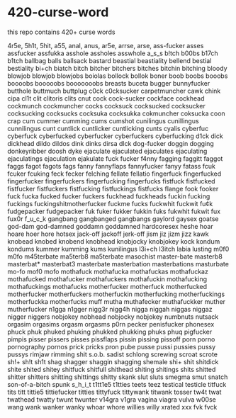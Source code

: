 # 420-curse-word
this repo contains 420+ curse words

4r5e,
5h1t,
5hit,
a55,
anal,
anus,
ar5e,
arrse,
arse,
ass-fucker
asses
assfucker
assfukka
asshole
assholes
asswhole
a_s_s
b!tch
b00bs
b17ch
b1tch
ballbag
balls
ballsack
bastard
beastial
beastiality
bellend
bestial
bestiality
bi+ch
biatch
bitch
bitcher
bitchers
bitches
bitchin
bitching
bloody
blowjob
blowjob
blowjobs
boiolas
bollock
bollok
boner
boob
boobs
booobs
boooobs
booooobs
booooooobs
breasts
buceta
bugger
bunnyfucker
butthole
buttmuch
buttplug
c0ck
c0cksucker
carpetmuncher
cawk
chink
cipa
cl1t
clit
clitoris
clits
cnut
cock
cock-sucker
cockface
cockhead
cockmunch
cockmuncher
cocks
cocksuck
cocksucked
cocksucker
cocksucking
cocksucks
cocksuka
cocksukka
cokmuncher
coksucka
coon
crap
cum
cummer
cumming
cums
cumshot
cunilingus
cunillingus
cunnilingus
cunt
cuntlick
cuntlicker
cuntlicking
cunts
cyalis
cyberfuc
cyberfuck
cyberfucked
cyberfucker
cyberfuckers
cyberfucking
d1ck
dick
dickhead
dildo
dildos
dink
dinks
dirsa
dlck
dog-fucker
doggin
dogging
donkeyribber
doosh
dyke
ejaculate
ejaculated
ejaculates
ejaculating
ejaculatings
ejaculation
ejakulate
fuck
fucker
f4nny
fagging
faggitt
faggot
faggs
fagot
fagots
fags
fanny
fannyflaps
fannyfucker
fanyy
fatass
fcuk
fcuker
fcuking
feck
fecker
felching
fellate
fellatio
fingerfuck
fingerfucked
fingerfucker
fingerfuckers
fingerfucking
fingerfucks
fistfuck
fistfucked
fistfucker
fistfuckers
fistfucking
fistfuckings
fistfucks
flange
fook
fooker
fuck
fucka
fucked
fucker
fuckers
fuckhead
fuckheads
fuckin
fucking
fuckings
fuckingshitmotherfucker
fuckme
fucks
fuckwhit
fuckwit
fu¢k
fudgepacker
fudgepacker
fuk
fuker
fukker
fukkin
fuks
fukwhit
fukwit
fux
fux0r
f_u_c_k
gangbang
gangbanged
gangbangs
gaylord
gaysex
goatse
god-dam
god-damned
goddamn
goddamned
hardcoresex
heshe
hoar
hoare
hoer
hore
hotsex
jack-off
jackoff
jerk-off
jism
jiz
jizm
jizz
kawk
knobead
knobed
knobend
knobhead
knobjocky
knobjokey
kock
kondum
kondums
kummer
kumming
kums
kunilingus
l3i+ch
l3itch
labia
lusting
m0f0
m0fo
m45terbate
ma5terb8
ma5terbate
masochist
master-bate
masterb8
masterbat*
masterbat3
masterbate
masterbation
masterbations
masturbate
mo-fo
mof0
mofo
mothafuck
mothafucka
mothafuckas
mothafuckaz
mothafucked
mothafucker
mothafuckers
mothafuckin
mothafucking
mothafuckings
mothafucks
motherfucker
motherfuck
motherfucked
motherfucker
motherfuckers
motherfuckin
motherfucking
motherfuckings
motherfuckka
motherfucks
muff
mutha
muthafecker
muthafuckker
muther
mutherfucker
n1gga
n1gger
nigg3r
nigg4h
nigga
niggah
niggas
niggaz
nigger
niggers
nobjokey
nobhead
nobjocky
nobjokey
numbnuts
nutsack
orgasim
orgasims
orgasm
orgasms
p0rn
pecker
penisfucker
phonesex
phuck
phuk
phuked
phuking
phukked
phukking
phuks
phuq
pigfucker
pimpis
pisser
pissers
pisses
pissflaps
pissin
pissing
pissoff
porn
porno
pornography
pornos
prick
pricks
pron
pube
pusse
pussi
pussies
pussy
pussys
rimjaw
rimming
shit
s.o.b.
sadist
schlong
screwing
scroat
scrote
sh!+
sh!t
sh1t
shag
shagger
shaggin
shagging
shemale
shi+
shit
shitdick
shite
shited
shitey
shitfuck
shitfull
shithead
shiting
shitings
shits
shitted
shitter
shitters
shitting
shittings
shitty
skank
slut
sluts
smegma
smut
snatch
son-of-a-bitch
spunk
s_h_i_t
t1tt1e5
t1tties
teets
teez
testical
testicle
titfuck
tits
titt
tittie5
tittiefucker
titties
tittyfuck
tittywank
titwank
tosser
tw4t
twat
twathead
twatty
twunt
twunter
v14gra
v1gra
vagina
viagra
vulva
w00se
wang
wank
wanker
wanky
whoar
whore
willies
willy
xrated
xxx
fvk
fvck
